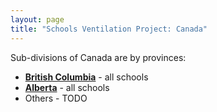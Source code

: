 ```yaml
---
layout: page
title: "Schools Ventilation Project: Canada"
---
```


Sub-divisions of Canada are by provinces:

* [**British Columbia**](BC/) - all schools
* [**Alberta**](AB/) - all schools
* Others - TODO
